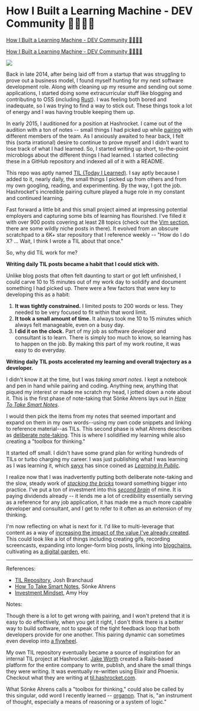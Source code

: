 # How I Built a Learning Machine - DEV Community 👩‍💻👨‍💻
[How I Built a Learning Machine - DEV Community 👩‍💻👨‍💻](https://dev.to/jbranchaud/how-i-built-a-learning-machine-45k9) 

 [How I Built a Learning Machine - DEV Community 👩‍💻👨‍💻](https://dev.to/jbranchaud/how-i-built-a-learning-machine-45k9) 

 [![](https://res.cloudinary.com/practicaldev/image/fetch/s--aq0MyvVN--/c_fill,f_auto,fl_progressive,h_50,q_auto,w_50/https://dev-to-uploads.s3.amazonaws.com/uploads/user/profile_image/300270/d33078bf-3dd0-43dd-8e8b-7ff440af1d66.jpeg)
](https://dev.to/jbranchaud)

Back in late 2014, after being laid off from a startup that was struggling to prove out a business model, I found myself hunting for my next software development role. Along with cleaning up my resume and sending out some applications, I started doing some extracurricular stuff like blogging and contributing to OSS (including [Rust](https://github.com/rust-lang/rust/pull/19685)). I was feeling both bored and inadequate, so I was trying to find a way to stick out. These things took a lot of energy and I was having trouble keeping them up.

In early 2015, I auditioned for a position at Hashrocket. I came out of the audition with a ton of notes -- small things I had picked up while [pairing](https://dev.to/jbranchaud/give-pair-programming-another-chance-3nbk) with different members of the team. As I anxiously awaited to hear back, I felt this (sorta irrational) desire to continue to prove myself and I didn't want to lose track of what I had learned. So, I started writing up short, to-the-point microblogs about the different things I had learned. I started collecting these in a GitHub repository and indexed all of it with a README.

This repo was aptly named [TIL (Today I Learned)](https://github.com/jbranchaud/til). I say aptly because I added to it, nearly daily, the small things I picked up from others and from my own googling, reading, and experimenting. By the way, I got the job. Hashrocket's incredible pairing culture played a huge role in my constant and continued learning.

Fast forward a little bit and this small project aimed at impressing potential employers and capturing some bits of learning has flourished. I've filled it with over 900 posts covering at least 28 topics (check out the [Vim section](https://github.com/jbranchaud/til#vim), there are some wildly niche posts in there). It evolved from an obscure scratchpad to a 6K+ star repository that I reference weekly -- "How do I do X? ... Wait, I think I wrote a TIL about that once."

So, why did TIL work for me?

**Writing daily TIL posts became a habit that I could stick with.**

Unlike blog posts that often felt daunting to start or got left unfinished, I could carve 10 to 15 minutes out of my work day to solidify and document something I had picked up. There were a few factors that were key to developing this as a habit:

1.  **It was tightly constrained.** I limited posts to 200 words or less. They needed to be very focused to fit within that word limit.
2.  **It took a small amount of time.** It always took me 10 to 15 minutes which always felt manageable, even on a busy day.
3.  **I did it on the clock.** Part of my job as software developer and consultant is to learn. There is simply too much to know, so learning has to happen on the job. By making this part of my work routine, it was easy to do everyday.

**Writing daily TIL posts accelerated my learning and overall trajectory as a developer.**

I didn't know it at the time, but I was _taking smart notes_. I kept a notebook and pen in hand while pairing and coding. Anything new, anything that piqued my interest or made me scratch my head, I jotted down a note about it. This is the first phase of note-taking that Sönke Ahrens lays out in [_How To Take Smart Notes_](https://www.amazon.com/gp/product/1542866502/ref=as_li_tl?ie=UTF8&camp=1789&creative=9325&creativeASIN=1542866502&linkCode=as2&tag=jbranchaud-20&linkId=5ccb332e5a1674d2f7e620f328f9b258).

I would then pick the items from my notes that seemed important and expand on them in my own words--using my own code snippets and linking to reference material--as TILs. This second phase is what Ahrens describes as [deliberate note-taking](https://dev.to/jbranchaud/deliberate-note-taking-llh). This is where I solidified my learning while also creating a "toolbox for thinking."

It started off small. I didn't have some grand plan for writing hundreds of TILs or turbo charging my career. I was just publishing what I was learning as I was learning it, which [swyx](https://twitter.com/swyx) has since coined as [_Learning In Public_](https://www.swyx.io/writing/learn-in-public/).

I realize now that I was inadvertently putting both deliberate note-taking and the slow, steady work of [_stacking the bricks_](https://stackingthebricks.com/failure-the-hourly-mindset/) toward something bigger into practice. I've put a ton of investment into this [_second brain_](https://www.keepproductive.com/blog/how-to-build-a-second-brain) of mine. It is paying dividends already -- it lends me a lot of credibility essentially serving as a reference for any job application, it has made me a much more capable developer and consultant, and I get to refer to it often as an extension of my thinking.

I'm now reflecting on what is next for it. I'd like to multi-leverage that content as a way of [increasing the impact of the value I've already created](https://kentcdodds.com/blog/how-i-am-so-productive). This could look like a lot of things including creating gifs, recording screencasts, expanding into longer-form blog posts, linking into [blogchains](https://tomcritchlow.com/2019/07/17/blogchains/), cultivating as [a digital garden](https://dev.to/jbranchaud/the-digital-garden-l10), etc.

* * *

References:

*   [TIL Repository](https://github.com/jbranchaud/til), Josh Branchaud
*   [How To Take Smart Notes](https://www.amazon.com/gp/product/1542866502/ref=as_li_tl?ie=UTF8&camp=1789&creative=9325&creativeASIN=1542866502&linkCode=as2&tag=jbranchaud-20&linkId=5ccb332e5a1674d2f7e620f328f9b258), Sönke Ahrens
*   [Investment Mindset](https://stackingthebricks.com/failure-the-hourly-mindset/), Amy Hoy

Notes:

Though there is a lot to get wrong with pairing, and I won't pretend that it is easy to do effectively, when you get it right, I don't think there is a better way to build software, not to speak of the tight feedback loop that both developers provide for one another. This pairing dynamic can sometimes even develop into [a flywheel](https://dev.to/jbranchaud/into-the-flywheel-29h0).

My own TIL repository eventually became a source of inspiration for an internal TIL project at Hashrocket. [Jake Worth](https://twitter.com/jwworth) created a Rails-based platform for the entire company to write, publish, and share the small things they were writing. It was eventually re-written using Elixir and Phoenix. Checkout what they are writing at [til.hashrocket.com](https://til.hashrocket.com/).

What Sönke Ahrens calls a "toolbox for thinking," could also be called by this singular, odd word I recently learned -- [organon](https://twitter.com/jessitron/status/1241758480639426560?s=20). That is, "an instrument of thought, especially a means of reasoning or a system of logic."